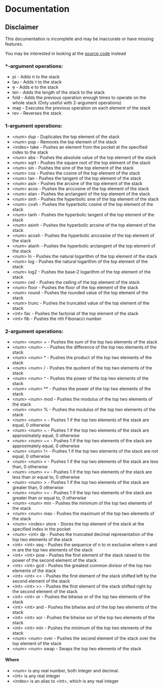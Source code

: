 # Documentation

## Disclaimer

This documentation is incomplete and may be inaccurate or have missing features.

You may be interested in looking at the [source code](https://github.com/Vonr/cao/blob/master/src/bin/cao.rs) instead

### *-argument operations:

- pi - Adds π to the stack
- tau - Adds τ to the stack
- e - Adds e to the stack
- len - Adds the length of the stack to the stack
- fold - Adds the previous operation enough times to operate on the whole stack (Only useful with 2-argument operations)
- map - Executes the previous operation on each element of the stack
- rev - Reverses the stack

### 1-argument operations:

- \<num\> dup - Duplicates the top element of the stack
- \<num\> pop - Removes the top element of the stack
- \<index\> take - Pushes an element from the pocket at the specified index to the stack
- \<num\> abs - Pushes the absolute value of the top element of the stack
- \<num\> sqrt - Pushes the square root of the top element of the stack
- \<num\> sin - Pushes the sine of the top element of the stack
- \<num\> cos - Pushes the cosine of the top element of the stack
- \<num\> tan - Pushes the tangent of the top element of the stack
- \<num\> asin - Pushes the arcsine of the top element of the stack
- \<num\> acos - Pushes the arccosine of the top element of the stack
- \<num\> atan - Pushes the arctangent of the top element of the stack
- \<num\> sinh - Pushes the hyperbolic sine of the top element of the stack
- \<num\> cosh - Pushes the hyperbolic cosine of the top element of the stack
- \<num\> tanh - Pushes the hyperbolic tangent of the top element of the stack
- \<num\> asinh - Pushes the hyperbolic arcsine of the top element of the stack
- \<num\> acosh - Pushes the hyperbolic arccosine of the top element of the stack
- \<num\> atanh - Pushes the hyperbolic arctangent of the top element of the stack
- \<num\> ln - Pushes the natural logarithm of the top element of the stack
- \<num\> log - Pushes the natural logarithm of the top element of the stack
- \<num\> log2 - Pushes the base-2 logarithm of the top element of the stack
- \<num\> ceil - Pushes the ceiling of the top element of the stack
- \<num\> floor - Pushes the floor of the top element of the stack
- \<num\> round - Pushes the rounded value of the top element of the stack
- \<num\> trunc - Pushes the truncated value of the top element of the stack
- \<int\> fac - Pushes the factorial of the top element of the stack
- \<int\> fib - Pushes the nth Fibonacci number


### 2-argument operations:

- \<num\> \<num\> + - Pushes the sum of the top two elements of the stack
- \<num\> \<num\> - - Pushes the difference of the top two elements of the stack
- \<num\> \<num\> * - Pushes the product of the top two elements of the stack
- \<num\> \<num\> / - Pushes the quotient of the top two elements of the stack
- \<num\> \<num\> ^ - Pushes the power of the top two elements of the stack
- \<num\> \<num\> ** - Pushes the power of the top two elements of the stack
- \<num\> \<num\> mod - Pushes the modulus of the top two elements of the stack
- \<num\> \<num\> % - Pushes the modulus of the top two elements of the stack
- \<num\> \<num\> = - Pushes 1 if the top two elements of the stack are equal, 0 otherwise
- \<num\> \<num\> ~ - Pushes 1 if the top two elements of the stack are approximately equal, 0 otherwise
- \<num\> \<num\> ~= - Pushes 1 if the top two elements of the stack are approximately equal, 0 otherwise
- \<num\> \<num\> != - Pushes 1 if the top two elements of the stack are not equal, 0 otherwise
- \<num\> \<num\> \< - Pushes 1 if the top two elements of the stack are less than, 0 otherwise
- \<num\> \<num\> \<= - Pushes 1 if the top two elements of the stack are less than or equal to, 0 otherwise
- \<num\> \<num\> \> - Pushes 1 if the top two elements of the stack are greater than, 0 otherwise
- \<num\> \<num\> \>= - Pushes 1 if the top two elements of the stack are greater than or equal to, 0 otherwise
- \<num\> \<num\> min - Pushes the minimum of the top two elements of the stack
- \<num\> \<num\> max - Pushes the maximum of the top two elements of the stack
- \<num\> \<index\> store - Stores the top element of the stack at the specified index in the pocket
- \<num\> \<int\> dp - Pushes the truncated decimal representation of the top two elements of the stack
- \<int\> \<int\> seq - Pushes the sequence of n to m exclusive where n and m are the top two elements of the stack
- \<int\> \<int\> pow - Pushes the first element of the stack raised to the power of the second element of the stack
- \<int\> \<int\> gcd - Pushes the greatest common divisor of the top two elements of the stack
- \<int\> \<int\> \<\< - Pushes the first element of the stack shifted left by the second element of the stack
- \<int\> \<int\> \>\> - Pushes the first element of the stack shifted right by the second element of the stack
- \<int\> \<int\> or - Pushes the bitwise or of the top two elements of the stack
- \<int\> \<int\> and - Pushes the bitwise and of the top two elements of the stack
- \<int\> \<int\> xor - Pushes the bitwise xor of the top two elements of the stack
- \<int\> \<int\> min - Pushes the minimum of the top two elements of the stack
- \<num\> \<num\> over - Pushes the second element of the stack over the top element of the stack
- \<num\> \<num\> swap - Swaps the top two elements of the stack

#### Where
- \<num\> is any real number, both integer and decimal.
- \<int\> is any real integer
- \<index\> is an alias to \<int\>, which is any real integer
